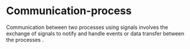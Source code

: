 # Communication-process
Communication between two processes using signals involves the exchange of signals to notify and handle events or data transfer between the processes .
